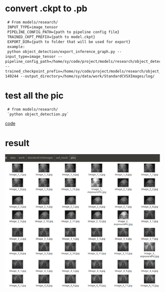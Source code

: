 # convert .ckpt to .pb
     # From models/research/
     INPUT_TYPE=image_tensor
     PIPELINE_CONFIG_PATH={path to pipeline config file}
     TRAINED_CKPT_PREFIX={path to model.ckpt}
     EXPORT_DIR={path to folder that will be used for export}
     example:
     python object_detection/export_inference_graph.py --input_type=image_tensor --pipeline_config_path=/home/sy/code/project/models/research/object_detection/training/pipeline.config --trained_checkpoint_prefix=/home/sy/code/project/models/research/object_detection/training/model.ckpt-149244 --output_directory=/home/sy/data/work/StandardCVSXImages/log/
# test all the pic
 
     # from models/research/
     `python object_detection.py` 
   [code](../../../../object_detection.py)
 
# result

![result](pic/ssd_result.png)